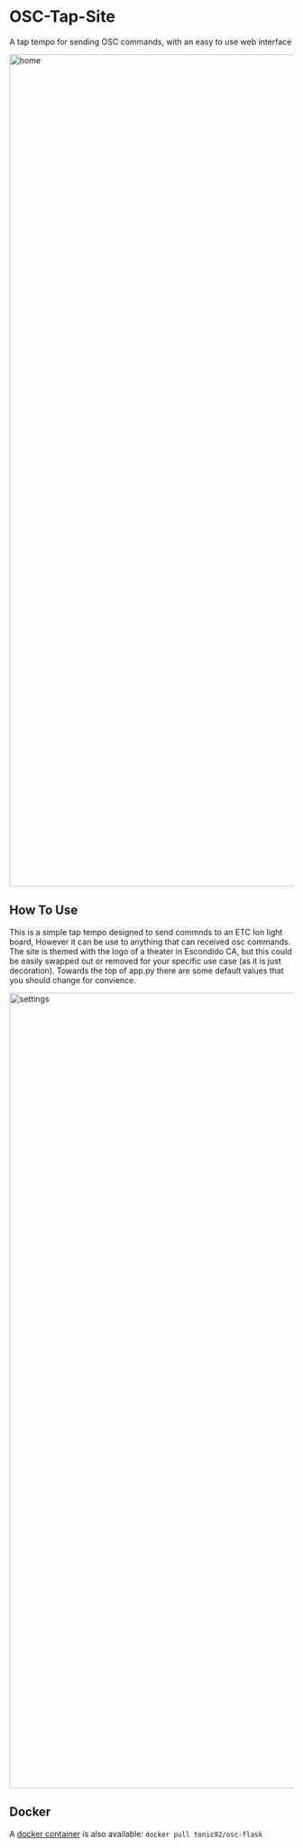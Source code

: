 # OSC-Tap-Site
A tap tempo for sending OSC commands, with an easy to use web interface

<img width="1472" alt="home" src="https://github.com/Jadon55/OSC-Tap-Site/assets/78763124/a1df57ca-ea8a-4814-8429-f81021140bb7">

## How To Use
This is a simple tap tempo designed to send commnds to an ETC Ion light board, However it can be use to anything that can received osc commands. The site is themed with the logo of a theater in Escondido CA, but this could be easily swapped out or removed for your specific use case (as it is just decoration). Towards the top of app.py there are some default values that you should change for convience.

<img width="1407" alt="settings" src="https://github.com/Jadon55/OSC-Tap-Site/assets/78763124/df056155-0755-4d20-a1e7-624f5670ba1b">

## Docker
A [docker container](https://hub.docker.com/r/tonic92/osc-flask) is also available: `docker pull tonic92/osc-flask`
